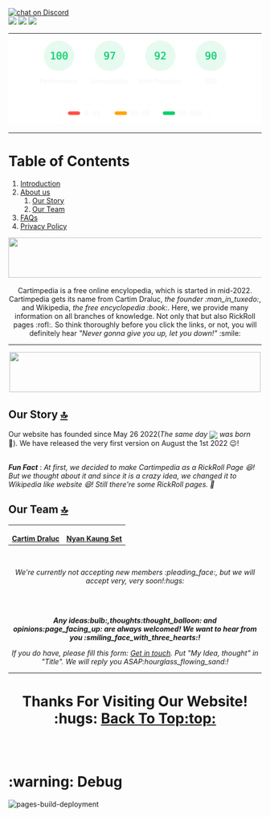 <a id="top"></a>
<a href="https://discord.gg/NGypAKTfga"><img src="https://img.shields.io/discord/989395034220658718?logo=discord&style=for-the-badge" alt="chat on Discord"></a><br><img src="https://img.shields.io/github/commit-activity/y/CartimDraluc/Cartimpedia?style=plastic"> <img src="https://img.shields.io/github/commit-activity/m/CartimDraluc/Cartimpedia?style=plastic"> <a href="https://hits.seeyoufarm.com"><img src="https://hits.seeyoufarm.com/api/count/incr/badge.svg?url=https%3A%2F%2Fgithub.com%2FCartimDraluc%2FCartimpedia%2F&count_bg=%2379C83D&title_bg=%23555555&icon=&icon_color=%23E7E7E7&title=hits&edge_flat=true"></a>
<hr>

<p align=center>
 <img src="https://github.com/CartimDraluc/Cartimpedia/blob/main/reports/psi-audit-desktop-1.svg">
</p>
<hr>

# Table of Contents

1. [Introduction](#Intro)
2. <a href="#AboutUs">About us</a>
    1. [Our Story](#OurStory)
    2. [Our Team](#OurTeam)
3. <a href="https://github.com/CartimDraluc/Cartimpedia/blob/main/assets/markdown/FAQs.md">FAQs</a>
4. <a href="https://github.com/CartimDraluc/Cartimpedia/blob/main/assets/markdown/POLICY.md">Privacy Policy</a>



<p id="Intro" align=center><img width=700px height=80px src="https://img.shields.io/badge/introduction-0b3d91?style=for-the-badge&logoColor=white"></p>

<p align=center>Cartimpedia is a free online encylopedia, which is started in mid-2022. Cartimpedia gets its name from Cartim Draluc, <i>the founder :man_in_tuxedo:</i>, and Wikipedia, <i>the free encyclopedia :book:</i>. Here, we provide many information on all branches of knowledge. Not only that but also RickRoll pages :rofl:. So think thoroughly before you click the links, or not, you will definitely hear <i>"Never gonna give you up, let you down!" </i>:smile:</p>
<hr>


<p id="AboutUS" align=center><img width=500px height=80px src="https://img.shields.io/badge/About_us-0b3d91?style=for-the-badge&logoColor=white"></p>

## Our Story <a id="OurStory"></a> <a href="#top">:top:</a>
Our website has founded since May 26 2022(*The same day <img align=center src="https://img.shields.io/badge/Sally_Ride-0b3d91?style=for-the-badge&logo=nasa&logoColor=white">  was born* :rocket:). We have released the very first version on August the 1st 2022 :wink:!<br><br>

***Fun Fact*** : *At first, we decided to make Cartimpedia as a RickRoll Page :laughing:! But we thought about it and since it is a crazy idea, we changed it to Wikipedia like website :smile:! Still there're some RickRoll pages. :rofl:*

## Our Team <a id="OurTeam"></a> <a href="#top">:top:</a>

<table align=center>
  <tr>
    <td align="center"><a href="https://github.com/CartimDraluc"><img src="https://avatars.githubusercontent.com/u/106230817?s=120&v=4" width="120px;" alt=""/><br/><b>Cartim Draluc</b></a></td>
    <td align="center"><a href="https://github.com/NyanKaungSet"><img src="https://avatars.githubusercontent.com/u/96227457?s=120&v=4" width="120px;" alt=""/><br/><b>Nyan Kaung Set</b></a></td>
    <!--td align="center"><a href="https://github.com"><img src="https://image.shutterstock.com/image-vector/programmer-icon-single-avatar-vector-260nw-2073604823.jpg"  width="120px;"><br><b>Unknown</b></a><br /><a href="" title="Unknown">:technologist:</a> <a href="" title="Post Creator">:fountain_pen:</a> <a href="" title="Unknown">:question:</a> <a href="" title="From Milky Way">:milky_way:</a><br><sub><a href="https://github.com">View More</a></sub></td-->
  </tr>
</table><br>

<p align=center><i>We're currently not accepting new members :pleading_face:, but we will accept very, very soon!:hugs:</i><p><br><br>

<p align=center><i><b>Any ideas:bulb:,thoughts:thought_balloon: and opinions:page_facing_up: are always welcomed! We want to hear from you :smiling_face_with_three_hearts:!</b></i></p>
<p align=center><i>If you do have, please fill this form: <a href="https://cartimdraluc.github.io/Cartimpedia/about.html#contact_us">Get in touch</a>. Put "My Idea, thought" in "Title". We will reply you ASAP:hourglass_flowing_sand:!</i></p>
<hr>

<h1 align=center>Thanks For Visiting Our Website! :hugs: <a href="#top">Back To Top:top:</a></h1>
<br><br>

<h1>:warning: Debug </h1>

![pages-build-deployment](https://github.com/CartimDraluc/Cartimpedia/actions/workflows/pages/pages-build-deployment/badge.svg)

<!--img src="https://contrib.rocks/image?repo=CartimDraluc/Cartimpedia"/-->

<!--Add Wakatime since July 19 2022, Started since May 26-->
